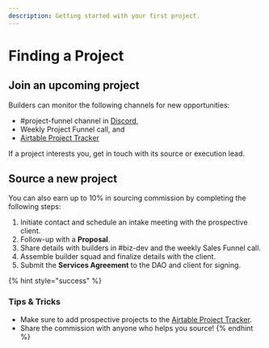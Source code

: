 ```yaml
---
description: Getting started with your first project.
---
```


# Finding a Project

## Join an upcoming project

Builders can monitor the following channels for new opportunities:

* \#project-funnel channel in [Discord](https://discord.com/invite/6Kujmad),
* Weekly Project Funnel call, and
* [Airtable Project Tracker](https://airtable.com/tblufTXr6zuUl1Aml/viwQrOGh6SblWz1KJ?blocks=hide)

If a project interests you, get in touch with its source or execution lead.

## Source a new project

You can also earn up to 10% in sourcing commission by completing the following steps:

1. Initiate contact and schedule an intake meeting with the prospective client.
2. Follow-up with a **Proposal**.
3. Share details with builders in \#biz-dev and the weekly Sales Funnel call.
4. Assemble builder squad and finalize details with the client.
5. Submit the **Services Agreement** to the DAO and client for signing.

{% hint style="success" %}
### Tips & Tricks

* Make sure to add prospective projects to the [Airtable Project Tracker](https://airtable.com/tblufTXr6zuUl1Aml/viwQrOGh6SblWz1KJ?blocks=hide).
* Share the commission with anyone who helps you source!
{% endhint %}

